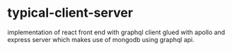 # typical-client-server
implementation of react front end with graphql client glued with apollo and express server which makes use of mongodb using graphql api.
